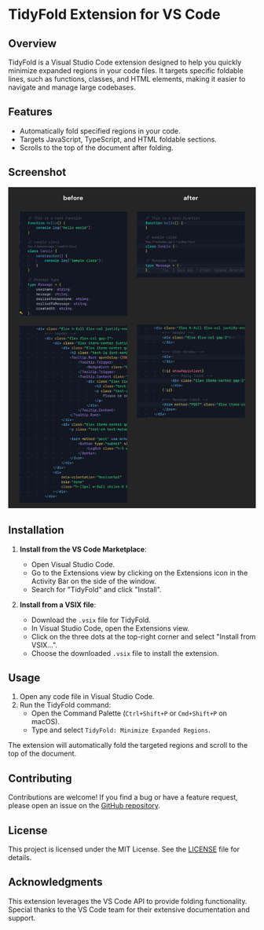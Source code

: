 # TidyFold Extension for VS Code

## Overview

TidyFold is a Visual Studio Code extension designed to help you quickly minimize expanded regions in your code files. It targets specific foldable lines, such as functions, classes, and HTML elements, making it easier to navigate and manage large codebases.

## Features

- Automatically fold specified regions in your code.
- Targets JavaScript, TypeScript, and HTML foldable sections.
- Scrolls to the top of the document after folding.

## Screenshot

![TidyFold in action](images/screenshot.png)

## Installation

1. **Install from the VS Code Marketplace**:

   - Open Visual Studio Code.
   - Go to the Extensions view by clicking on the Extensions icon in the Activity Bar on the side of the window.
   - Search for "TidyFold" and click "Install".

2. **Install from a VSIX file**:
   - Download the `.vsix` file for TidyFold.
   - In Visual Studio Code, open the Extensions view.
   - Click on the three dots at the top-right corner and select "Install from VSIX...".
   - Choose the downloaded `.vsix` file to install the extension.

## Usage

1. Open any code file in Visual Studio Code.
2. Run the TidyFold command:
   - Open the Command Palette (`Ctrl+Shift+P` or `Cmd+Shift+P` on macOS).
   - Type and select `TidyFold: Minimize Expanded Regions`.

The extension will automatically fold the targeted regions and scroll to the top of the document.

## Contributing

Contributions are welcome! If you find a bug or have a feature request, please open an issue on the [GitHub repository](https://github.com/your-repo/tidyfold).

## License

This project is licensed under the MIT License. See the [LICENSE](LICENSE) file for details.

## Acknowledgments

This extension leverages the VS Code API to provide folding functionality. Special thanks to the VS Code team for their extensive documentation and support.
